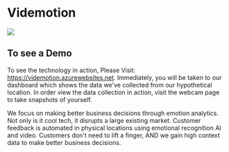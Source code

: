 # Videmotion #

![](http://i.imgur.com/73jHyBx.png)

## To see a Demo

To see the technology in action, Please Visit: https://videmotion.azurewebsites.net. Immediately, you will be taken to our dashboard which shows the data we've collected from our hypothetical location. In order view the data collection in action, visit the webcam page to take snapshots of yourself.

We focus on making better business decisions through emotion analytics. Not only is it cool tech, it disrupts a large existing market. Customer feedback is automated in physical locations using emotional recognition AI and video. Customers don't need to lift a finger, AND we gain high context data to make better business decisions.

